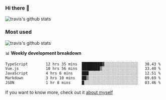 ### Hi there 👋

<!--
**HondryTravis/HondryTravis** is a ✨ _special_ ✨ repository because its `README.md` (this file) appears on your GitHub profile.

Here are some ideas to get you started:

- 🔭 I’m currently working on ...
- 🌱 I’m currently learning ...
- 👯 I’m looking to collaborate on ...
- 🤔 I’m looking for help with ...
- 💬 Ask me about ...
- 📫 How to reach me: ...
- 😄 Pronouns: ...
- ⚡ Fun fact: ...
-->

![travis's github stats](https://github-readme-stats.vercel.app/api?username=HondryTravis&hide=stars)
### Most used
![travis's github stats](https://github-readme-stats.anuraghazra1.vercel.app/api/top-langs/?username=HondryTravis&layout=compact&hide_title=true)

📊 **Weekly development breakdown**

<!--START_SECTION:waka-->

```txt
TypeScript        12 hrs 35 mins  █████████▓░░░░░░░░░░░░░░░   38.43 %
Vue.js            10 hrs 56 mins  ████████▒░░░░░░░░░░░░░░░░   33.40 %
JavaScript        4 hrs 6 mins    ███░░░░░░░░░░░░░░░░░░░░░░   12.51 %
Markdown          3 hrs 10 mins   ██▒░░░░░░░░░░░░░░░░░░░░░░   09.69 %
JSON              1 hr 8 mins     █░░░░░░░░░░░░░░░░░░░░░░░░   03.46 %
```

<!--END_SECTION:waka-->

If you want to know more, check out it [about myself](https://hondrytravis.github.io/)
